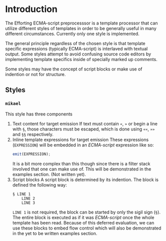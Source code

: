 # Introduction

The Efforting ECMA-script preprocesssor is a template processor that can utilize different styles of templates in order to be generally useful in many different circumstances.
Currently only one style is implemented.

The general principle regardless of the chosen style is that template specific expressions (typically ECMA-script) is interlaved with textual output.
Some styles attempt to avoid confusing source code editors by implementing template specifics inside of specially marked up comments.

Some styles may have the concept of script blocks or make use of indention or not for structure.

## Styles
### `mikael`
This style has three components

1. Text content for target emission
	If text must contain `«`, `»` or begin a line with `§`, those characters must be escaped, which is done using `««`, `»»` and `§§` respectively.
2. Inline template expressions for target emission
	These expressions (`EXPRESSION`) will be embedded in an *ECMA-script* expression like so:
	```js
	emit(EXPRESSION);
	```
	It is a bit more complex than this though since there is a filter stack involved that one can make use of. This will be demonstrated in the examples section. (Not written yet).
3. Script blocks
	A script block is determined by its indention. The block is defined the following way:
	```
	§ LINE 1
		LINE 2
		LINE 3
	```
	`LINE 1` is not required, the block can be started by only the sigil sign (`§`). The entire block is executed as if it was *ECMA-script* once the whole template has been read.
	Because of this deferred evaluation, we can use these blocks to embed flow control which will also be demonstrated in the yet to be written examples section.

